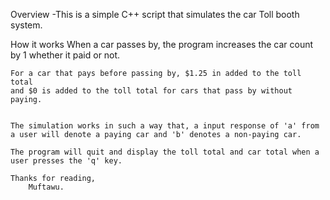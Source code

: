 Overview
	-This is a simple C++ script that simulates the car Toll booth system.

How it works
	When a car passes by, the program increases the car count by 1 whether
	it paid or not. 

	For a car that pays before passing by, $1.25 in added to the toll total
	and $0 is added to the toll total for cars that pass by without paying.


	The simulation works in such a way that, a input response of 'a' from 
	a user will denote a paying car and 'b' denotes a non-paying car. 
	
	The program will quit and display the toll total and car total when a 
	user presses the 'q' key. 

	Thanks for reading,
		Muftawu.
